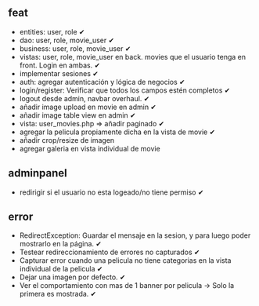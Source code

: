 ## feat
 - entities: user, role ✔
 - dao: user, role, movie_user ✔
 - business: user, role, movie_user ✔
 - vistas: user, role, movie_user en back. movies que el usuario tenga en front. Login en ambas. ✔
 - implementar sesiones ✔
 - auth: agregar autenticación y lógica de negocios ✔
 - login/register: Verificar que todos los campos estén completos ✔
 - logout desde admin, navbar overhaul. ✔
 - añadir image upload en movie en admin ✔
 - añadir image table view en admin ✔
 - vista: user_movies.php => añadir paginado ✔
 - agregar la pelicula propiamente dicha en la vista de movie ✔
 - añadir crop/resize de imagen 
 - agregar galeria en vista individual de movie
 
## adminpanel
 - redirigir si el usuario no esta logeado/no tiene permiso ✔

## error
 - RedirectException: Guardar el mensaje en la sesion, y para luego poder mostrarlo en la página. ✔
 - Testear redireccionamiento de errores no capturados ✔
 - Capturar error cuando una pelicula no tiene categorias en la vista individual de la pelicula ✔
 - Dejar una imagen por defecto. ✔
 - Ver el comportamiento con mas de 1 banner por pelicula -> Solo la primera es mostrada. ✔
